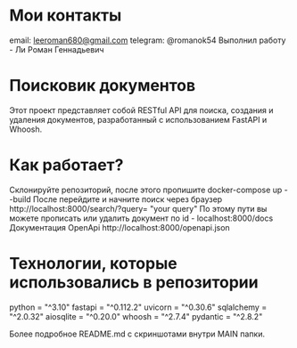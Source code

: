 # Мои контакты
email: leeroman680@gmail.com
telegram: @romanok54
Выполнил работу - Ли Роман Геннадьевич


# Поисковик документов

Этот проект представляет собой RESTful API для поиска, создания и удаления документов, разработанный с использованием FastAPI и Whoosh.

# Как работает?

Склонируйте репозиторий, после этого пропишите docker-compose up --build
После перейдите и начните поиск через браузер http://localhost:8000/search/?query= "your query"
По этому пути вы можете прописать или удалить документ по id - localhost:8000/docs
Документация OpenApi http://localhost:8000/openapi.json


# Технологии, которые использовались в репозитории
python = "^3.10"
fastapi = "^0.112.2"
uvicorn = "^0.30.6"
sqlalchemy = "^2.0.32"
aiosqlite = "^0.20.0"
whoosh = "^2.7.4"
pydantic = "^2.8.2"

Более подробное README.md с скриншотами внутри MAIN папки. 
